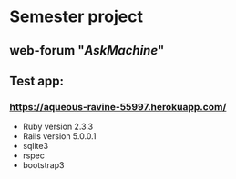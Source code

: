 # Semester project
## web-forum "<i>AskMachine</i>"

## Test app:
### https://aqueous-ravine-55997.herokuapp.com/

* Ruby version 2.3.3
* Rails version 5.0.0.1
* sqlite3
* rspec
* bootstrap3
